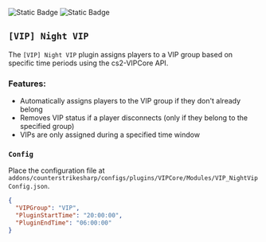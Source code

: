 ![Static Badge](https://img.shields.io/badge/ver-1.0.0-darkgreen)
![Static Badge](https://img.shields.io/badge/CS2VIPCore-v1-purple)

## `[VIP] Night VIP`
The `[VIP] Night VIP` plugin assigns players to a VIP group based on specific time periods using the cs2-VIPCore API.

### Features:
- Automatically assigns players to the VIP group if they don't already belong
- Removes VIP status if a player disconnects (only if they belong to the specified group)
- VIPs are only assigned during a specified time window

### `Config`
Place the configuration file at `addons/counterstrikesharp/configs/plugins/VIPCore/Modules/VIP_NightVipConfig.json`.

```json
{
  "VIPGroup": "VIP",
  "PluginStartTime": "20:00:00",
  "PluginEndTime": "06:00:00"
}